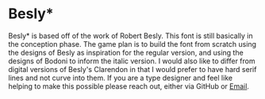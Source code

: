 Besly*
=====

Besly* is based off of the work of Robert Besly. This font is still basically in the conception phase. The game plan is to build the font from scratch using the designs of Besly as inspiration for the regular version, and using the designs of Bodoni to inform the italic version. I would also like to differ from digital versions of Besly's Clarendon in that I would prefer to have hard serif lines and not curve into them. If you are a type designer and feel like helping to make this possible please reach out, either via GitHub or [Email](indestructibletype@gmail.com).  
